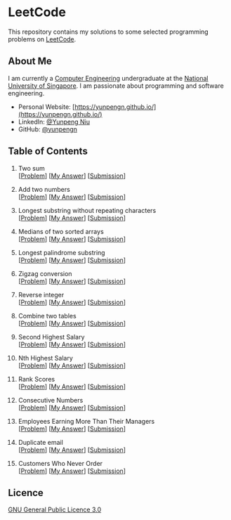 # LeetCode

This repository contains my solutions to some selected programming problems on [LeetCode](https://leetcode.com/).

## About Me

I am currently a [Computer Engineering](http://ceg.nus.edu.sg/) undergraduate at the [National University of Singapore](http://www.nus.edu.sg/). 
I am passionate about programming and software engineering.

- Personal Website: [https://yunpengn.github.io/](https://yunpengn.github.io/)
- LinkedIn: [@Yunpeng Niu](https://www.linkedin.com/in/yunpeng-niu/?locale=en_US)
- GitHub: [@yunpengn](https://github.com/yunpengn/)

## Table of Contents

1. Two sum<br>
[[Problem](https://leetcode.com/problems/two-sum/description/)] [[My Answer](src/leetcode/TwoSum.java)] 
[[Submission](https://leetcode.com/submissions/detail/136909312/)]
2. Add two numbers<br>
[[Problem](https://leetcode.com/problems/add-two-numbers/description/)] [[My Answer](src/leetcode/AddTwoNumbers.java)] 
[[Submission](https://leetcode.com/submissions/detail/136911509/)]
3. Longest substring without repeating characters<br>
[[Problem](https://leetcode.com/problems/longest-substring-without-repeating-characters/description/)] [[My Answer](src/leetcode/LongestNonRepeatSubstring.java)] 
[[Submission](https://leetcode.com/submissions/detail/136972086/)]
4. Medians of two sorted arrays<br>
[[Problem](https://leetcode.com/problems/median-of-two-sorted-arrays/description/)] [[My Answer](src/leetcode/TwoArrayMedian.java)] 
[[Submission](https://leetcode.com/submissions/detail/136980621/)]
5. Longest palindrome substring<br>
[[Problem](https://leetcode.com/problems/longest-palindromic-substring/description/)] [[My Answer](src/leetcode/LongestPalindrome.java)] 
[[Submission](https://leetcode.com/submissions/detail/139217013/)]
6. Zigzag conversion<br>
[[Problem](https://leetcode.com/problems/zigzag-conversion/description/)] [[My Answer](src/leetcode/ZigzagString.java)] 
[[Submission](https://leetcode.com/submissions/detail/139218571/)]
7. Reverse integer<br>
[[Problem](https://leetcode.com/problems/reverse-integer/description/)] [[My Answer](src/leetcode/ReverseInteger.java)] 
[[Submission](https://leetcode.com/submissions/detail/139218571/)]

175. Combine two tables<br>
[[Problem](https://leetcode.com/problems/combine-two-tables/description/)] [[My Answer](src/leetcode/CombineTable.sql)] 
[[Submission](https://leetcode.com/submissions/detail/139218896/)]
176. Second Highest Salary<br>
[[Problem](https://leetcode.com/problems/second-highest-salary/description/)] [[My Answer](src/leetcode/SecondHighestSalary.sql)] 
[[Submission](https://leetcode.com/submissions/detail/139219541/)]
177. Nth Highest Salary<br>
[[Problem](https://leetcode.com/problems/nth-highest-salary/description/)] [[My Answer](src/leetcode/NthHighestSalary.sql)] 
[[Submission](https://leetcode.com/submissions/detail/139220171/)]
178. Rank Scores<br>
[[Problem](https://leetcode.com/problems/rank-scores/description/)] [[My Answer](src/leetcode/RankScores.sql)] 
[[Submission](https://leetcode.com/submissions/detail/139305415/)]
178. Consecutive Numbers<br>
[[Problem](https://leetcode.com/problems/consecutive-numbers/description/)] [[My Answer](src/leetcode/ConsecutiveThreeTimes.sql)] 
[[Submission](https://leetcode.com/submissions/detail/139315209/)]
179. Employees Earning More Than Their Managers<br>
[[Problem](https://leetcode.com/problems/employees-earning-more-than-their-managers/description/)] [[My Answer](src/leetcode/EarnEmployee.sql)] 
[[Submission](https://leetcode.com/submissions/detail/139316597/)]
180. Duplicate email<br>
[[Problem](https://leetcode.com/problems/duplicate-emails/description/)] [[My Answer](src/leetcode/DuplicateEmail.sql)] 
[[Submission](https://leetcode.com/submissions/detail/139317202/)]
181. Customers Who Never Order<br>
[[Problem](https://leetcode.com/problems/customers-who-never-order/description/)] [[My Answer](src/leetcode/CustomerNeverOrder.sql)] 
[[Submission](https://leetcode.com/submissions/detail/139318348/)]

## Licence
[GNU General Public Licence 3.0](LICENSE)
